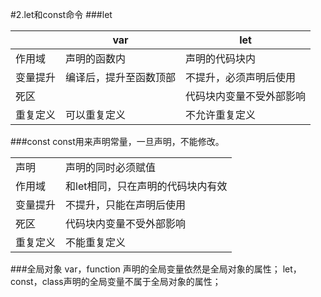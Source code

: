 #2.let和const命令
###let

|     | var  | let|
|--------- | --------  | --------|
|作用域  | 声明的函数内  |  声明的代码块内|
|变量提升  | 编译后，提升至函数顶部  |  不提升，必须声明后使用|
|死区  |      |  代码块内变量不受外部影响|
|重复定义  | 可以重复定义  |  不允许重复定义|

###const
const用来声明常量，一旦声明，不能修改。

|   |   |
|--------- | --------  |
|声明|声明的同时必须赋值|
|作用域|和let相同，只在声明的代码块内有效|
|变量提升| 不提升，只能在声明后使用|
|死区| 代码块内变量不受外部影响|
|重复定义|不能重复定义|

###全局对象
var，function 声明的全局变量依然是全局对象的属性；
let，const，class声明的全局变量不属于全局对象的属性；
